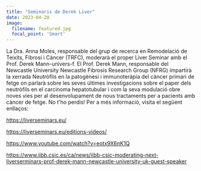 ```yaml
---
title: "Seminaris de Derek Liver"
date: 2023-04-20
image:
  filename: featured.jpg
  focal_point: 'Smart'
---
```


La Dra. Anna Moles, responsable del grup de recerca en Remodelació de Teixits, Fibrosi i Càncer (TRFC), moderarà el proper Liver Seminar amb el Prof. Derek Mann-univers-f. El Prof. Derek Mann, responsable del Newcastle University Newcastle Fibrosis Research Group (NFRG) impartirà la xerrada Neutròfils en la patogènesi i immunoteràpia del càncer primari de fetge on parlarà sobre les seves últimes investigacions sobre el paper dels neutròfils en el carcinoma hepatotubular i com la seva modulació obre noves vies per al desenvolupament de nous tractaments per a pacients amb càncer de fetge. No t'ho perdis! Per a més informació, visita el següent enllaços:

https://liverseminars.eu/


https://liverseminars.eu/editions-videos/

https://www.youtube.com/watch?v=eotx9X6nK1Q


https://www.iibb.csic.es/ca/news/iibb-csic-moderating-next-liverserminars-prof-derek-mann-newcastle-university-uk-guest-speaker
